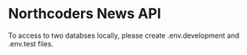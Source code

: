 # Northcoders News API

To access to two databses locally, please create .env.development and .env.test files.